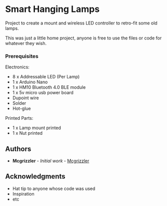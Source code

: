 # Smart Hanging Lamps

Project to create a mount and wireless LED controller to retro-fit some old lamps.

This was just a little home project, anyone is free to use the files or code for whatever they wish.

### Prerequisites

Electronics:
- 8 x Addressable LED (Per Lamp)
- 1 x Arduino Nano
- 1 x HM10 Bluetooth 4.0 BLE module
- 1 x 5v micro usb power board
- Dupoint wire
- Solder
- Hot-glue

Printed Parts:
- 1 x Lamp mount printed
- 1 x Nut printed

## Authors

* **Mcgrizzler** - *Initial work* - [Mcgrizzler](https://github.com/mcgrizzler)

## Acknowledgments

* Hat tip to anyone whose code was used
* Inspiration
* etc
